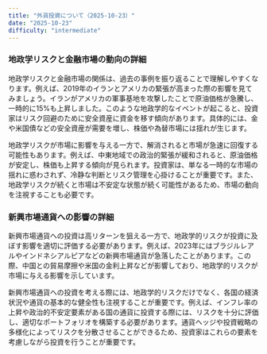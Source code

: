 ```yaml
---
title: "外貨投資について（2025-10-23）"
date: "2025-10-23"
difficulty: "intermediate"
---
```


### 地政学リスクと金融市場の動向の詳細

地政学リスクと金融市場の関係は、過去の事例を振り返ることで理解しやすくなります。例えば、2019年のイランとアメリカの緊張が高まった際の影響を見てみましょう。イランがアメリカの軍事基地を攻撃したことで原油価格が急騰し、一時的に15%も上昇しました。このような地政学的なイベントが起こると、投資家はリスク回避のために安全資産に資金を移す傾向があります。具体的には、金や米国債などの安全資産が需要を増し、株価や為替市場には揺れが生じます。

地政学リスクが市場に影響を与える一方で、解消されると市場が急速に回復する可能性もあります。例えば、中東地域での政治的緊張が緩和されると、原油価格が安定し、株価も上昇する傾向が見られます。投資家は、単なる一時的な市場の揺れに惑わされず、冷静な判断とリスク管理を心掛けることが重要です。また、地政学リスクが続くと市場は不安定な状態が続く可能性があるため、市場の動向を注視することも必要です。

### 新興市場通貨への影響の詳細

新興市場通貨への投資は高リターンを狙える一方で、地政学的リスクが投資に及ぼす影響を適切に評価する必要があります。例えば、2023年にはブラジルレアルやインドネシアルピアなどの新興市場通貨が急落したことがあります。この際、中国との貿易摩擦や米国の金利上昇などが影響しており、地政学的リスクが市場に与える影響を示しています。

新興市場通貨への投資を考える際には、地政学的リスクだけでなく、各国の経済状況や通貨の基本的な健全性も注視することが重要です。例えば、インフレ率の上昇や政治的不安定要素がある国の通貨に投資する際には、リスクを十分に評価し、適切なポートフォリオを構築する必要があります。通貨ヘッジや投資戦略の多様化によってリスクを分散させることができるため、投資家はこれらの要素を考慮しながら投資を行うことが重要です。
